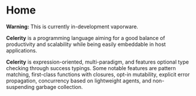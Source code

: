 # Home

**Warning:** This is currently in-development vaporware.

**Celerity** is a programming language aiming for a good balance of
productivity and scalability while being easily embeddable in host applications.

**Celerity** is expression-oriented, multi-paradigm, and features optional type
checking through success typings. Some notable features are pattern matching,
first-class functions with closures, opt-in mutability, explicit error
propagation, concurrency based on lightweight agents, and non-suspending garbage
collection.
